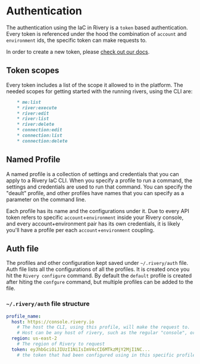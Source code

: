 # Authentication

The authentication using the IaC in Rivery is a `token` based authentication.
Every token is referenced under the hood the combination of `account` and `environment` ids, the specific token 
can make requests to.

In order to create a new token, please [check out our docs](https://rivery.io/docs/api-documentation).

## Token scopes
Every token includes a list of the scope it allowed to in the platform.
The needed scopes for getting started with the running rivers, using the CLI are:

```markdown
    * me:list
    * river:execute
    * river:edit
    * river:list
    * river:delete
    * connection:edit
    * connection:list
    * connection:delete
```

## Named Profile

A named profile is a collection of settings and credentials that you can apply to a Rivery IaC CLI. 
When you specify a profile to run a command, the settings and credentials are used to run that command.
You can specify the "deault" profile, and other profiles have names that you can specify as a parameter on the command line. 

Each profile has its name and the configurations under it. Due to every API token refers
to specific `account`+`environment` inside your Rivery console, and every account+environment pair has
its own credentials, it is likely you'll have a profile per each `account`+`environment` coupling.

## Auth file

The profiles and other configuration kept saved under `~/.rivery/auth` file. 
Auth file lists all the configurations of all the profiles. 
It is created once you hit the `Rivery configure` command. 
By default the `default` profile is created after hiting the `confgure` command, 
but multiple profiles can be added to the file.

### `~/.rivery/auth` file structure

```yaml
profile_name:
  host: https://console.rivery.io
    # The host the CLI, using this profile, will make the request to. 
    # Host can be any host of rivery, such as the regular "console", or 'eu-west-1.console"
  region: us-east-2
    # The region of Rivery to request
  token: eyJhbGciOiJIUzI1NiIsImV4cCI6MTkzMjY2MjI1NC...
    # the token that had been configured using in this specific profile
```